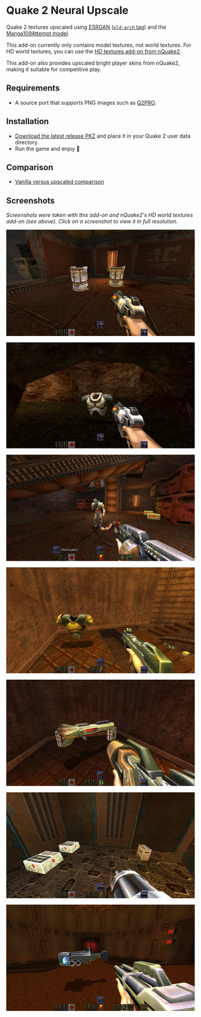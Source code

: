 # Quake 2 Neural Upscale

Quake 2 textures upscaled using [ESRGAN](https://github.com/xinntao/ESRGAN)
([`old-arch` tag](https://github.com/xinntao/ESRGAN/tree/old-arch)) and the
[Manga109Attempt model](https://upscale.wiki/wiki/Model_Database#Manga.2FAnime).

This add-on currently only contains model textures, not world textures.
For HD world textures, you can use the
[HD textures add-on from nQuake2](http://quakeservers.nquake.com/nquake2-addon-textures.zip).

This add-on also provides upscaled bright player skins from nQuake2,
making it suitable for competitive play.

## Requirements

- A source port that supports PNG images such as [Q2PRO](https://skuller.net/q2pro/).

## Installation

- [Download the latest release PKZ](https://github.com/Calinou/quake2-neural-upscale/releases/latest)
  and place it in your Quake 2 user data directory.
- Run the game and enjoy :slightly_smiling_face:

## Comparison

- [Vanilla versus upscaled comparison](https://imgsli.com/ODgwMQ)

## Screenshots

*Screenshots were taken with this add-on and nQuake2's HD world textures add-on
(see above). Click on a screenshot to view it in full resolution.*

[![quake001](https://raw.githubusercontent.com/Calinou/media/master/quake2-neural-upscale/quake001-thumb.jpg)](https://raw.githubusercontent.com/Calinou/media/master/quake2-neural-upscale/quake001.png)

[![quake002](https://raw.githubusercontent.com/Calinou/media/master/quake2-neural-upscale/quake002-thumb.jpg)](https://raw.githubusercontent.com/Calinou/media/master/quake2-neural-upscale/quake002.png)

[![quake003](https://raw.githubusercontent.com/Calinou/media/master/quake2-neural-upscale/quake003-thumb.jpg)](https://raw.githubusercontent.com/Calinou/media/master/quake2-neural-upscale/quake003.png)

[![quake004](https://raw.githubusercontent.com/Calinou/media/master/quake2-neural-upscale/quake004-thumb.jpg)](https://raw.githubusercontent.com/Calinou/media/master/quake2-neural-upscale/quake004.png)

[![quake005](https://raw.githubusercontent.com/Calinou/media/master/quake2-neural-upscale/quake005-thumb.jpg)](https://raw.githubusercontent.com/Calinou/media/master/quake2-neural-upscale/quake005.png)

[![quake006](https://raw.githubusercontent.com/Calinou/media/master/quake2-neural-upscale/quake006-thumb.jpg)](https://raw.githubusercontent.com/Calinou/media/master/quake2-neural-upscale/quake006.png)

[![quake007](https://raw.githubusercontent.com/Calinou/media/master/quake2-neural-upscale/quake007-thumb.jpg)](https://raw.githubusercontent.com/Calinou/media/master/quake2-neural-upscale/quake007.png)
